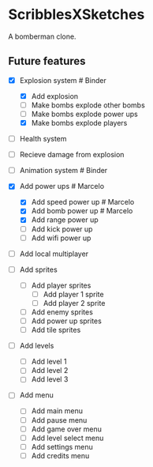 # ScribblesXSketches

A bomberman clone.

## Future features

- [x] Explosion system # Binder
  - [x] Add explosion
  - [ ] Make bombs explode other bombs
  - [ ] Make bombs explode power ups
  - [x] Make bombs explode players
- [ ] Health system

- [ ] Recieve damage from explosion

- [ ] Animation system # Binder

- [x] Add power ups # Marcelo

  - [x] Add speed power up # Marcelo
  - [x] Add bomb power up # Marcelo
  - [x] Add range power up
  - [ ] Add kick power up
  - [ ] Add wifi power up

- [ ] Add local multiplayer

- [ ] Add sprites

  - [ ] Add player sprites
    - [ ] Add player 1 sprite
    - [ ] Add player 2 sprite
  - [ ] Add enemy sprites
  - [ ] Add power up sprites
  - [ ] Add tile sprites

- [ ] Add levels

  - [ ] Add level 1
  - [ ] Add level 2
  - [ ] Add level 3

- [ ] Add menu
  - [ ] Add main menu
  - [ ] Add pause menu
  - [ ] Add game over menu
  - [ ] Add level select menu
  - [ ] Add settings menu
  - [ ] Add credits menu
